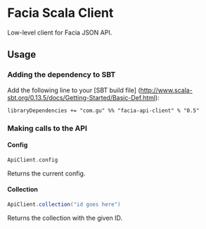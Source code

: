 Facia Scala Client
==================

Low-level client for Facia JSON API.

Usage
-----

### Adding the dependency to SBT

Add the following line to your [SBT build file] (http://www.scala-sbt.org/0.13.5/docs/Getting-Started/Basic-Def.html):

    libraryDependencies += "com.gu" %% "facia-api-client" % "0.5"

### Making calls to the API

#### Config

```scala
ApiClient.config
```

Returns the current config.

#### Collection

```scala
ApiClient.collection("id goes here")
```

Returns the collection with the given ID.

